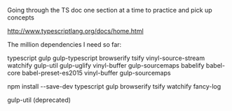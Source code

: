 Going through the TS doc one section at a time to practice and pick up concepts

http://www.typescriptlang.org/docs/home.html 

The million dependencies I need so far:

typescript 
gulp 
gulp-typescript
browserify 
tsify 
vinyl-source-stream
watchify 
gulp-util
gulp-uglify 
vinyl-buffer 
gulp-sourcemaps
babelify 
babel-core 
babel-preset-es2015 
vinyl-buffer 
gulp-sourcemaps

npm install --save-dev typescript gulp browserify tsify watchify fancy-log

gulp-util (deprecated)